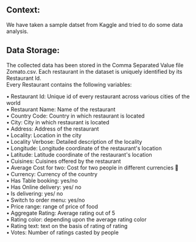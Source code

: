 ## Context:
We have taken a sample datset from Kaggle and tried to do some data analysis. <br>

## Data Storage:
The collected data has been stored in the Comma Separated Value file Zomato.csv. Each restaurant in the dataset is uniquely identified by its Restaurant Id. <br> 
Every Restaurant contains the following variables: <br>

• Restaurant Id: Unique id of every restaurant across various cities of the world <br>
• Restaurant Name: Name of the restaurant <br>
• Country Code: Country in which restaurant is located <br>
• City: City in which restaurant is located <br>
• Address: Address of the restaurant <br>
• Locality: Location in the city <br>
• Locality Verbose: Detailed description of the locality <br>
• Longitude: Longitude coordinate of the restaurant's location <br>
• Latitude: Latitude coordinate of the restaurant's location <br>
• Cuisines: Cuisines offered by the restaurant <br>
• Average Cost for two: Cost for two people in different currencies 👫 <br>
• Currency: Currency of the country <br>
• Has Table booking: yes/no <br>
• Has Online delivery: yes/ no <br>
• Is delivering: yes/ no <br>
• Switch to order menu: yes/no <br>
• Price range: range of price of food <br>
• Aggregate Rating: Average rating out of 5 <br>
• Rating color: depending upon the average rating color <br>
• Rating text: text on the basis of rating of rating <br>
• Votes: Number of ratings casted by people <br>
